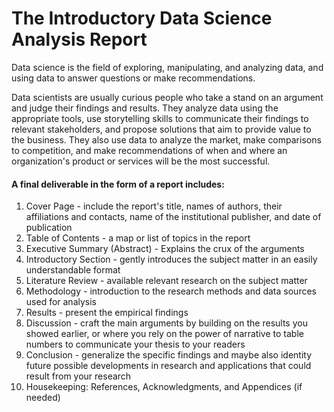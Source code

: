 # The Introductory Data Science Analysis Report

Data science is the field of exploring, manipulating, and analyzing data, and using data to answer questions or make recommendations.
 
Data scientists are usually curious people who take a stand on an argument and judge their findings and results. They analyze data using the appropriate tools, use storytelling skills to communicate their findings to relevant stakeholders, and propose solutions that aim to provide value to the business. They also use data to analyze the market, make comparisons to competition, and make recommendations of when and where an organization's product or services will be the most successful.

#### A final deliverable in the form of a report includes:
1. Cover Page - include the report's title, names of authors, their affiliations and contacts, name of the institutional publisher, and date of publication
2. Table of Contents - a map or list of topics in the report
3. Executive Summary (Abstract) - Explains the crux of the arguments 
4. Introductory Section - gently introduces the subject matter in an easily understandable format
5. Literature Review - available relevant research on the subject matter
6. Methodology - introduction to the research methods and data sources used for analysis 
7. Results - present the empirical findings
8. Discussion - craft the main arguments by building on the results you showed earlier, or where you rely on the power of narrative to table numbers to communicate your thesis to your readers
9. Conclusion - generalize the specific findings and maybe also identity future possible developments in research and applications that could result from your research
10. Housekeeping: References, Acknowledgments, and Appendices (if needed)
 
